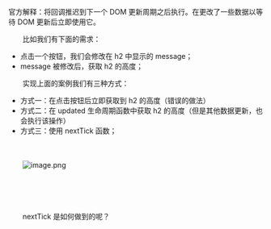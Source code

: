 官方解释：将回调推迟到下一个 DOM 更新周期之后执行。在更改了一些数据以等待 DOM 更新后立即使用它。

　　比如我们有下面的需求：

* 点击一个按钮，我们会修改在 h2 中显示的 message；
* message 被修改后，获取 h2 的高度；

　　实现上面的案例我们有三种方式：

* 方式一：在点击按钮后立即获取到 h2 的高度（错误的做法）
* 方式二：在 updated 生命周期函数中获取 h2 的高度（但是其他数据更新，也会执行该操作）
* 方式三：使用 nextTick 函数；

　　

　　![image.png](image-20211208110843-dbxeh02.png)

　　

　　

　　nextTick 是如何做到的呢？
